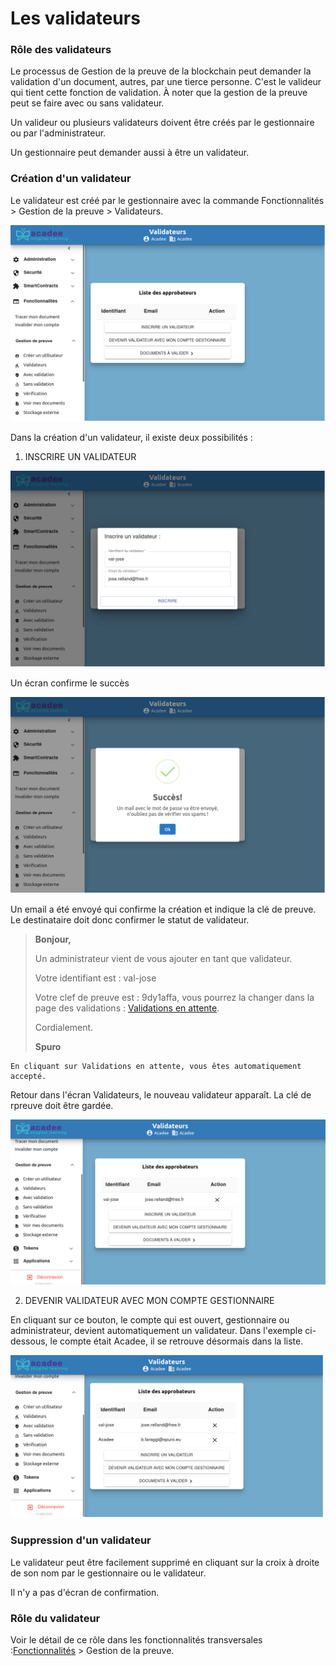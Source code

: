 # Les validateurs

### Rôle des validateurs

Le processus de Gestion de la preuve de la blockchain peut demander la validation d'un document, autres, par une tierce personne. C'est le valideur qui tient cette fonction de validation. À noter que la gestion de la preuve peut se faire avec ou sans validateur.

Un valideur ou plusieurs validateurs doivent être créés par le gestionnaire ou par l'administrateur.

Un gestionnaire peut demander aussi à être un validateur.

### Création d'un validateur

Le validateur est créé par le gestionnaire avec la commande Fonctionnalités &gt; Gestion de la preuve &gt; Validateurs.

![Dans Fonctionnalit&#xE9;s &amp;gt; Gestion de preuve &amp;gt; Validateurs, cr&#xE9;ation d&apos;un validateur.](../.gitbook/assets/v19-validateur.png)

Dans la création d'un validateur, il existe deux possibilités :

1. INSCRIRE UN VALIDATEUR

![Dans Fonctionnalit&#xE9;s &amp;gt; Gestion de preuve &amp;gt; Validateurs, inscrire un validateur](../.gitbook/assets/v19-validateur-inscrire.png)

Un écran confirme le succès

![Dans Fonctionnalit&#xE9;s &amp;gt; Gestion de preuve &amp;gt; Validateurs, inscription avec succ&#xE8;s et email.](../.gitbook/assets/v19-validateur-inscrire-succes.png)

Un email a été envoyé qui confirme la création et indique la clé de preuve. Le destinataire doit donc confirmer le statut de validateur.

> **Bonjour,**
>
> Un administrateur vient de vous ajouter en tant que validateur.
>
> Votre identifiant est : val-jose
>
> Votre clef de preuve est : 9dy1affa, vous pourrez la changer dans la page des validations : [Validations en attente](http://vps-0580879e.vps.ovh.net/KageSecure/SignatureCollaborative/Fonctionnalités/GestionDePreuve/Validation).
>
> Cordialement.
>
> **Spuro**

    En cliquant sur Validations en attente, vous êtes automatiquement accepté.

Retour dans l'écran Validateurs, le nouveau validateur apparaît. La clé de rpreuve doit être gardée.

![](../.gitbook/assets/v19-validateur-nouveau.png)

2. DEVENIR VALIDATEUR AVEC MON COMPTE GESTIONNAIRE

En cliquant sur ce bouton, le compte qui est ouvert, gestionnaire ou administrateur, devient automatiquement un validateur. Dans l'exemple ci-dessous, le compte était Acadee, il se retrouve désormais dans la liste.

![](../.gitbook/assets/v19-validateur-transformation-compte.png)

###  Suppression d'un validateur

Le validateur peut être facilement supprimé en cliquant sur la croix à droite de son nom par le gestionnaire ou le validateur.

Il n'y a pas d'écran de confirmation.

###  Rôle du validateur

Voir le détail de ce rôle dans les fonctionnalités transversales :[Fonctionnalités]() &gt; Gestion de la preuve.

